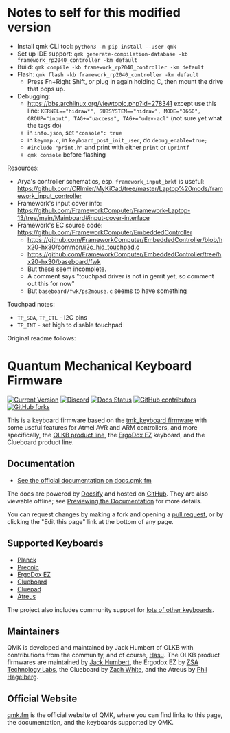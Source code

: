 # Notes to self for this modified version

- Install qmk CLI tool: `python3 -m pip install --user qmk`
- Set up IDE support: `qmk generate-compilation-database -kb framework_rp2040_controller -km default`
- Build: `qmk compile -kb framework_rp2040_controller -km default`
- Flash: `qmk flash -kb framework_rp2040_controller -km default`
    - Press Fn+Right Shift, or plug in again holding C, then mount the drive that pops up.
- Debugging:
    - https://bbs.archlinux.org/viewtopic.php?id=278341 except use this line: `KERNEL=="hidraw*", SUBSYSTEM=="hidraw", MODE="0660", GROUP="input", TAG+="uaccess", TAG+="udev-acl"`  (not sure yet what the tags do)
    - in `info.json`, set `"console": true`
    - in `keymap.c`, in `keyboard_post_init_user`, do `debug_enable=true;`
    - `#include "print.h"` and print with either `print` or `uprintf`
    - `qmk console` before flashing

Resources:
- Arya's controller schematics, esp. `framework_input_brkt` is useful: https://github.com/CRImier/MyKiCad/tree/master/Laptop%20mods/framework_input_controller
- Framework's input cover info: https://github.com/FrameworkComputer/Framework-Laptop-13/tree/main/Mainboard#input-cover-interface
- Framework's EC source code: https://github.com/FrameworkComputer/EmbeddedController
    - https://github.com/FrameworkComputer/EmbeddedController/blob/hx20-hx30/common/i2c_hid_touchpad.c
    - https://github.com/FrameworkComputer/EmbeddedController/tree/hx20-hx30/baseboard/fwk
    - But these seem incomplete.
    - A comment says "touchpad driver is not in gerrit yet, so comment out this for now"
    - But `baseboard/fwk/ps2mouse.c` seems to have something

Touchpad notes:
- `TP_SDA`, `TP_CTL` - I2C pins
- `TP_INT` - set high to disable touchpad

Original readme follows:

# Quantum Mechanical Keyboard Firmware

[![Current Version](https://img.shields.io/github/tag/qmk/qmk_firmware.svg)](https://github.com/qmk/qmk_firmware/tags)
[![Discord](https://img.shields.io/discord/440868230475677696.svg)](https://discord.gg/Uq7gcHh)
[![Docs Status](https://img.shields.io/badge/docs-ready-orange.svg)](https://docs.qmk.fm)
[![GitHub contributors](https://img.shields.io/github/contributors/qmk/qmk_firmware.svg)](https://github.com/qmk/qmk_firmware/pulse/monthly)
[![GitHub forks](https://img.shields.io/github/forks/qmk/qmk_firmware.svg?style=social&label=Fork)](https://github.com/qmk/qmk_firmware/)

This is a keyboard firmware based on the [tmk\_keyboard firmware](https://github.com/tmk/tmk_keyboard) with some useful features for Atmel AVR and ARM controllers, and more specifically, the [OLKB product line](https://olkb.com), the [ErgoDox EZ](https://ergodox-ez.com) keyboard, and the Clueboard product line.

## Documentation

* [See the official documentation on docs.qmk.fm](https://docs.qmk.fm)

The docs are powered by [Docsify](https://docsify.js.org/) and hosted on [GitHub](/docs/). They are also viewable offline; see [Previewing the Documentation](https://docs.qmk.fm/#/contributing?id=previewing-the-documentation) for more details.

You can request changes by making a fork and opening a [pull request](https://github.com/qmk/qmk_firmware/pulls), or by clicking the "Edit this page" link at the bottom of any page.

## Supported Keyboards

* [Planck](/keyboards/planck/)
* [Preonic](/keyboards/preonic/)
* [ErgoDox EZ](/keyboards/ergodox_ez/)
* [Clueboard](/keyboards/clueboard/)
* [Cluepad](/keyboards/clueboard/17/)
* [Atreus](/keyboards/atreus/)

The project also includes community support for [lots of other keyboards](/keyboards/).

## Maintainers

QMK is developed and maintained by Jack Humbert of OLKB with contributions from the community, and of course, [Hasu](https://github.com/tmk). The OLKB product firmwares are maintained by [Jack Humbert](https://github.com/jackhumbert), the Ergodox EZ by [ZSA Technology Labs](https://github.com/zsa), the Clueboard by [Zach White](https://github.com/skullydazed), and the Atreus by [Phil Hagelberg](https://github.com/technomancy).

## Official Website

[qmk.fm](https://qmk.fm) is the official website of QMK, where you can find links to this page, the documentation, and the keyboards supported by QMK.
